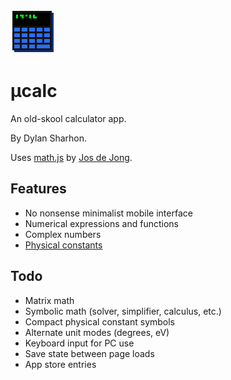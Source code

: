 
![logo](icon_72.png)
# µcalc
An old-skool calculator app.

By Dylan Sharhon.

Uses [math.js](https://mathjs.org/) by [Jos de Jong](https://github.com/josdejong).

## Features
* No nonsense minimalist mobile interface
* Numerical expressions and functions
* Complex numbers
* <a href="https://commons.wikimedia.org/wiki/File:Unit_relations_in_the_new_SI.svg#/media/File:Unit_relations_in_the_new_SI.svg">Physical constants</a>

## Todo
* Matrix math
* Symbolic math (solver, simplifier, calculus, etc.)
* Compact physical constant symbols
* Alternate unit modes (degrees, eV)
* Keyboard input for PC use
* Save state between page loads
* App store entries
